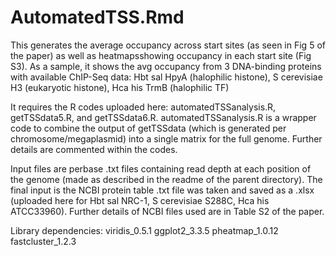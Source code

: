 # AutomatedTSS.Rmd 

This generates the average occupancy across start sites (as seen in Fig 5 of the paper) as well as heatmapsshowing occupancy in each start site (Fig  S3). As a sample, it shows the avg occupancy from 3 DNA-binding proteins with available ChIP-Seq data: Hbt sal HpyA (halophilic histone), S cerevisiae H3 (eukaryotic histone), Hca his TrmB (halophilic TF)

It requires the R codes uploaded here: automatedTSSanalysis.R, getTSSdata5.R, and getTSSdata6.R. automatedTSSanalysis.R is a wrapper code to combine the output of getTSSdata (which is generated per chromosome/megaplasmid) into a single matrix for the full genome. Further details are commented within the codes.

Input files are perbase .txt files containing read depth at each position of the genome (made as described in the readme of the parent directory). The final input is the NCBI protein table .txt file was taken and saved as a .xlsx (uploaded here for Hbt sal NRC-1, S cerevisiae S288C, Hca his ATCC33960). Further details of NCBI files used are in Table S2 of the paper.

Library dependencies:
viridis_0.5.1 ggplot2_3.3.5 pheatmap_1.0.12 fastcluster_1.2.3
